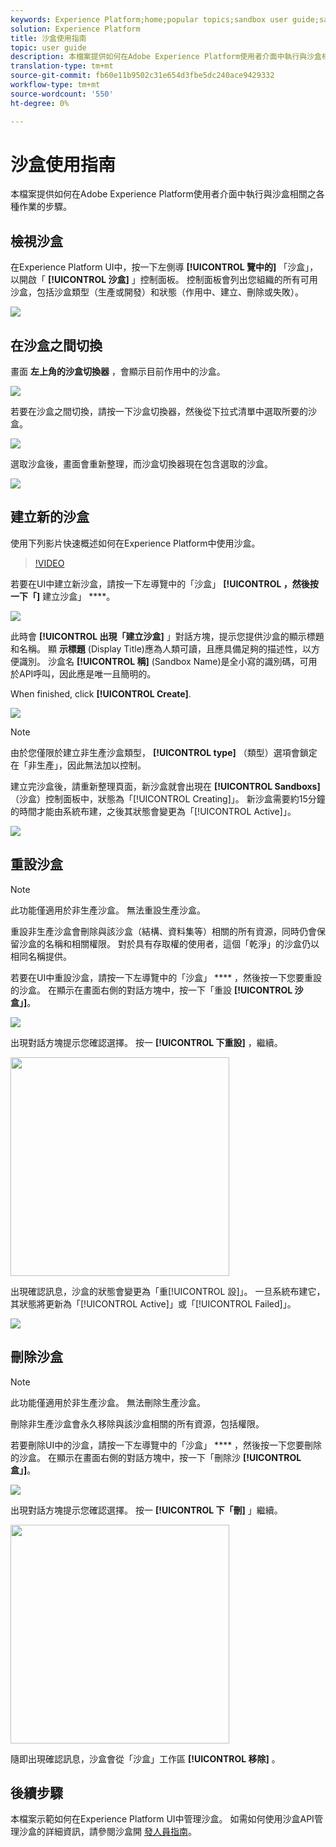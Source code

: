 ```yaml
---
keywords: Experience Platform;home;popular topics;sandbox user guide;sandbox guide
solution: Experience Platform
title: 沙盒使用指南
topic: user guide
description: 本檔案提供如何在Adobe Experience Platform使用者介面中執行與沙盒相關之各種作業的步驟。
translation-type: tm+mt
source-git-commit: fb60e11b9502c31e654d3fbe5dc240ace9429332
workflow-type: tm+mt
source-wordcount: '550'
ht-degree: 0%

---
```



# 沙盒使用指南

本檔案提供如何在Adobe Experience Platform使用者介面中執行與沙盒相關之各種作業的步驟。

## 檢視沙盒

在Experience Platform UI中，按一下左側導 **[!UICONTROL 覽中的]** 「沙盒」，以開啟「 **[!UICONTROL 沙盒]** 」控制面板。 控制面板會列出您組織的所有可用沙盒，包括沙盒類型（生產或開發）和狀態（作用中、建立、刪除或失敗）。

![](../images/ui/sandboxes-tab.png)

## 在沙盒之間切換

畫面 **左上角的沙盒切換器** ，會顯示目前作用中的沙盒。

![](../images/ui/sandbox-selector.png)

若要在沙盒之間切換，請按一下沙盒切換器，然後從下拉式清單中選取所要的沙盒。

![](../images/ui/switch-sandbox.png)

選取沙盒後，畫面會重新整理，而沙盒切換器現在包含選取的沙盒。

![](../images/ui/sandbox-switched.png)

## 建立新的沙盒

使用下列影片快速概述如何在Experience Platform中使用沙盒。

>[!VIDEO](https://video.tv.adobe.com/v/29838/?quality=12&learn=on)

若要在UI中建立新沙盒，請按一下左導覽中的「沙盒」 **[!UICONTROL ，然後按一下「]** 建立沙盒」 ****。

![](../images/ui/create-sandbox-button.png)

此時會 **[!UICONTROL 出現「建立沙盒]** 」對話方塊，提示您提供沙盒的顯示標題和名稱。 顯 **示標題** (Display Title)應為人類可讀，且應具備足夠的描述性，以方便識別。 沙盒名 **[!UICONTROL 稱]** (Sandbox Name)是全小寫的識別碼，可用於API呼叫，因此應是唯一且簡明的。

When finished, click **[!UICONTROL Create]**.

![](../images/ui/create-sandbox-dialog.png)

>[!NOTE]
>
>由於您僅限於建立非生產沙盒類型， **[!UICONTROL type]** （類型）選項會鎖定在「非生產」，因此無法加以控制。

建立完沙盒後，請重新整理頁面，新沙盒就會出現在 **[!UICONTROL Sandboxs]** （沙盒）控制面板中，狀態為「[!UICONTROL Creating]」。 新沙盒需要約15分鐘的時間才能由系統布建，之後其狀態會變更為「[!UICONTROL Active]」。

![](../images/ui/sandbox-created.png)

## 重設沙盒

>[!NOTE]
>
>此功能僅適用於非生產沙盒。 無法重設生產沙盒。

重設非生產沙盒會刪除與該沙盒（結構、資料集等）相關的所有資源，同時仍會保留沙盒的名稱和相關權限。 對於具有存取權的使用者，這個「乾淨」的沙盒仍以相同名稱提供。

若要在UI中重設沙盒，請按一下左導覽中的「沙盒」 **** ，然後按一下您要重設的沙盒。 在顯示在畫面右側的對話方塊中，按一下「重設 **[!UICONTROL 沙盒」]**。

![](../images/ui/reset-sandbox-button.png)

出現對話方塊提示您確認選擇。 按一 **[!UICONTROL 下重設]** ，繼續。

<img src="../images/ui/reset-are-you-sure.png" width="350"><br>

出現確認訊息，沙盒的狀態會變更為「重[!UICONTROL 設]」。 一旦系統布建它，其狀態將更新為「[!UICONTROL Active]」或「[!UICONTROL Failed]」。

![](../images/ui/sandbox-resetting.png)

## 刪除沙盒

>[!NOTE]
>
>此功能僅適用於非生產沙盒。 無法刪除生產沙盒。

刪除非生產沙盒會永久移除與該沙盒相關的所有資源，包括權限。

若要刪除UI中的沙盒，請按一下左導覽中的「沙盒」 **** ，然後按一下您要刪除的沙盒。 在顯示在畫面右側的對話方塊中，按一下「刪除沙 **[!UICONTROL 盒」]**。

![](../images/ui/delete-sandbox-button.png)

出現對話方塊提示您確認選擇。 按一 **[!UICONTROL 下「刪]** 」繼續。

<img src="../images/ui/delete-are-you-sure.png" width="350"><br>

隨即出現確認訊息，沙盒會從「沙盒」工作區 **[!UICONTROL 移除]** 。

## 後續步驟

本檔案示範如何在Experience Platform UI中管理沙盒。 如需如何使用沙盒API管理沙盒的詳細資訊，請參閱沙盒開 [發人員指南](../api/getting-started.md)。